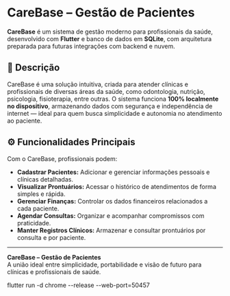 # CareBase – Gestão de Pacientes

**CareBase** é um sistema de gestão moderno para profissionais da saúde, desenvolvido com **Flutter** e banco de dados em **SQLite**, com arquitetura preparada para futuras integrações com backend e nuvem.

## 🧩 Descrição

CareBase é uma solução intuitiva, criada para atender clínicas e profissionais de diversas áreas da saúde, como odontologia, nutrição, psicologia, fisioterapia, entre outras. O sistema funciona **100% localmente no dispositivo**, armazenando dados com segurança e independência de internet — ideal para quem busca simplicidade e autonomia no atendimento ao paciente.

## ⚙️ Funcionalidades Principais

Com o CareBase, profissionais podem:

- **Cadastrar Pacientes:** Adicionar e gerenciar informações pessoais e clínicas detalhadas.
- **Visualizar Prontuários:** Acessar o histórico de atendimentos de forma simples e rápida.
- **Gerenciar Finanças:** Controlar os dados financeiros relacionados a cada paciente.
- **Agendar Consultas:** Organizar e acompanhar compromissos com praticidade.
- **Manter Registros Clínicos:** Armazenar e consultar prontuários por consulta e por paciente.

---

**CareBase – Gestão de Pacientes**  
A união ideal entre simplicidade, portabilidade e visão de futuro para clínicas e profissionais de saúde.


flutter run -d chrome --release --web-port=50457
